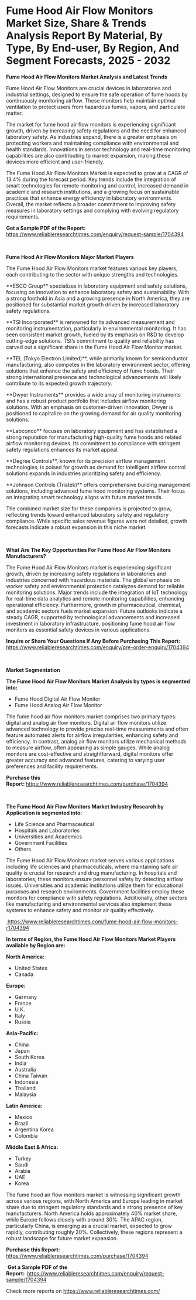 <p><h1>Fume Hood Air Flow Monitors Market Size, Share & Trends Analysis Report By Material, By Type, By End-user, By Region, And Segment Forecasts, 2025 - 2032</h1></p><p><strong>Fume Hood Air Flow Monitors Market Analysis and Latest Trends</strong></p>
<p><p>Fume Hood Air Flow Monitors are crucial devices in laboratories and industrial settings, designed to ensure the safe operation of fume hoods by continuously monitoring airflow. These monitors help maintain optimal ventilation to protect users from hazardous fumes, vapors, and particulate matter. </p><p>The market for fume hood air flow monitors is experiencing significant growth, driven by increasing safety regulations and the need for enhanced laboratory safety. As industries expand, there is a greater emphasis on protecting workers and maintaining compliance with environmental and health standards. Innovations in sensor technology and real-time monitoring capabilities are also contributing to market expansion, making these devices more efficient and user-friendly.</p><p>The Fume Hood Air Flow Monitors Market is expected to grow at a CAGR of 13.4% during the forecast period. Key trends include the integration of smart technologies for remote monitoring and control, increased demand in academic and research institutions, and a growing focus on sustainable practices that enhance energy efficiency in laboratory environments. Overall, the market reflects a broader commitment to improving safety measures in laboratory settings and complying with evolving regulatory requirements.</p></p>
<p><strong>Get a Sample PDF of the Report:&nbsp;</strong> <a href="https://www.reliableresearchtimes.com/enquiry/request-sample/1704394?utm_campaign=2193&utm_medium=2&utm_source=Github&utm_content=ia&utm_term=02032025&utm_id=fume-hood-air-flow-monitors">https://www.reliableresearchtimes.com/enquiry/request-sample/1704394</a></p>
<p>&nbsp;</p>
<p><strong>Fume Hood Air Flow Monitors Major Market Players</strong></p>
<p><p>The Fume Hood Air Flow Monitors market features various key players, each contributing to the sector with unique strengths and technologies. </p><p>**ESCO Group** specializes in laboratory equipment and safety solutions, focusing on innovation to enhance laboratory safety and sustainability. With a strong foothold in Asia and a growing presence in North America, they are positioned for substantial market growth driven by increased laboratory safety regulations.</p><p>**TSI Incorporated** is renowned for its advanced measurement and monitoring instrumentation, particularly in environmental monitoring. It has seen consistent market growth, fueled by its emphasis on R&D to develop cutting-edge solutions. TSI’s commitment to quality and reliability has carved out a significant share in the Fume Hood Air Flow Monitor market.</p><p>**TEL (Tokyo Electron Limited)**, while primarily known for semiconductor manufacturing, also competes in the laboratory environment sector, offering solutions that enhance the safety and efficiency of fume hoods. Their strong international presence and technological advancements will likely contribute to its expected growth trajectory.</p><p>**Dwyer Instruments** provides a wide array of monitoring instruments and has a robust product portfolio that includes airflow monitoring solutions. With an emphasis on customer-driven innovation, Dwyer is positioned to capitalize on the growing demand for air quality monitoring solutions.</p><p>**Labconco** focuses on laboratory equipment and has established a strong reputation for manufacturing high-quality fume hoods and related airflow monitoring devices. Its commitment to compliance with stringent safety regulations enhances its market appeal.</p><p>**Degree Controls**, known for its precision airflow management technologies, is poised for growth as demand for intelligent airflow control solutions expands in industries prioritizing safety and efficiency.</p><p>**Johnson Controls (Triatek)** offers comprehensive building management solutions, including advanced fume hood monitoring systems. Their focus on integrating smart technology aligns with future market trends.</p><p>The combined market size for these companies is projected to grow, reflecting trends toward enhanced laboratory safety and regulatory compliance. While specific sales revenue figures were not detailed, growth forecasts indicate a robust expansion in this niche market.</p></p>
<p>&nbsp;</p>
<p><strong>What Are The Key Opportunities For Fume Hood Air Flow Monitors Manufacturers?</strong></p>
<p><p>The Fume Hood Air Flow Monitors market is experiencing significant growth, driven by increasing safety regulations in laboratories and industries concerned with hazardous materials. The global emphasis on worker safety and environmental protection catalyzes demand for reliable monitoring solutions. Major trends include the integration of IoT technology for real-time data analytics and remote monitoring capabilities, enhancing operational efficiency. Furthermore, growth in pharmaceutical, chemical, and academic sectors fuels market expansion. Future outlooks indicate a steady CAGR, supported by technological advancements and increased investment in laboratory infrastructure, positioning fume hood air flow monitors as essential safety devices in various applications.</p></p>
<p><strong>Inquire or Share Your Questions If Any Before Purchasing This Report:</strong> <a href="https://www.reliableresearchtimes.com/enquiry/pre-order-enquiry/1704394?utm_campaign=2193&utm_medium=2&utm_source=Github&utm_content=ia&utm_term=02032025&utm_id=fume-hood-air-flow-monitors">https://www.reliableresearchtimes.com/enquiry/pre-order-enquiry/1704394</a></p>
<p>&nbsp;</p>
<p><strong>Market Segmentation</strong></p>
<p><strong>The Fume Hood Air Flow Monitors Market Analysis by types is segmented into:</strong></p>
<p><ul><li>Fume Hood Digital Air Flow Monitor</li><li>Fume Hood Analog Air Flow Monitor</li></ul></p>
<p><p>The fume hood air flow monitors market comprises two primary types: digital and analog air flow monitors. Digital air flow monitors utilize advanced technology to provide precise real-time measurements and often feature automated alerts for airflow irregularities, enhancing safety and efficiency. In contrast, analog air flow monitors utilize mechanical methods to measure airflow, often appearing as simple gauges. While analog monitors are cost-effective and straightforward, digital monitors offer greater accuracy and advanced features, catering to varying user preferences and facility requirements.</p></p>
<p><strong>Purchase this Report:&nbsp;</strong><a href="https://www.reliableresearchtimes.com/purchase/1704394?utm_campaign=2193&utm_medium=2&utm_source=Github&utm_content=ia&utm_term=02032025&utm_id=fume-hood-air-flow-monitors">https://www.reliableresearchtimes.com/purchase/1704394</a></p>
<p>&nbsp;</p>
<p><strong>The Fume Hood Air Flow Monitors Market Industry Research by Application is segmented into:</strong></p>
<p><ul><li>Life Science and Pharmaceutical</li><li>Hospitals and Laboratories</li><li>Universities and Academics</li><li>Government Facilities</li><li>Others</li></ul></p>
<p><p>The Fume Hood Air Flow Monitors market serves various applications including life sciences and pharmaceuticals, where maintaining safe air quality is crucial for research and drug manufacturing. In hospitals and laboratories, these monitors ensure personnel safety by detecting airflow issues. Universities and academic institutions utilize them for educational purposes and research environments. Government facilities employ these monitors for compliance with safety regulations. Additionally, other sectors like manufacturing and environmental services also implement these systems to enhance safety and monitor air quality effectively.</p></p>
<p><a href="https://www.reliableresearchtimes.com/fume-hood-air-flow-monitors-r1704394?utm_campaign=2193&utm_medium=2&utm_source=Github&utm_content=ia&utm_term=02032025&utm_id=fume-hood-air-flow-monitors">&nbsp;https://www.reliableresearchtimes.com/fume-hood-air-flow-monitors-r1704394</a></p>
<p><strong>In terms of Region, the Fume Hood Air Flow Monitors Market Players available by Region are:</strong></p>
<p>
    <p> <strong> North America: </strong>
        <ul>
            <li>United States</li>
            <li>Canada</li>
        </ul>
        </p> 
    <p> <strong> Europe: </strong>
        <ul>
            <li>Germany</li>
            <li>France</li>
            <li>U.K.</li>
            <li>Italy</li>
            <li>Russia</li>
        </ul>
        </p> 
    <p> <strong> Asia-Pacific: </strong>
        <ul>
            <li>China</li>
            <li>Japan</li>
            <li>South Korea</li>
            <li>India</li>
            <li>Australia</li>
            <li>China Taiwan</li>
            <li>Indonesia</li>
            <li>Thailand</li>
            <li>Malaysia</li>
        </ul>
        </p> 
    <p> <strong> Latin America: </strong>
        <ul>
            <li>Mexico</li>
            <li>Brazil</li>
            <li>Argentina Korea</li>
            <li>Colombia</li>
        </ul>
        </p> 
    <p> <strong> Middle East & Africa: </strong>
        <ul>
            <li>Turkey</li>
            <li>Saudi</li>
            <li>Arabia</li>
            <li>UAE</li>
            <li>Korea</li>
        </ul>
    </p>
    </p>
<p><p>The fume hood air flow monitors market is witnessing significant growth across various regions, with North America and Europe leading in market share due to stringent regulatory standards and a strong presence of key manufacturers. North America holds approximately 40% market share, while Europe follows closely with around 30%. The APAC region, particularly China, is emerging as a crucial market, expected to grow rapidly, contributing roughly 20%. Collectively, these regions represent a robust landscape for future market expansion.</p></p>
<p><strong>Purchase this Report: </strong><a href="https://www.reliableresearchtimes.com/purchase/1704394?utm_campaign=2193&utm_medium=2&utm_source=Github&utm_content=ia&utm_term=02032025&utm_id=fume-hood-air-flow-monitors">https://www.reliableresearchtimes.com/purchase/1704394</a></p>
<p>&nbsp;<strong>Get a Sample PDF of the Report:&nbsp;&nbsp;</strong><a href="https://www.reliableresearchtimes.com/enquiry/request-sample/1704394?utm_campaign=2193&utm_medium=2&utm_source=Github&utm_content=ia&utm_term=02032025&utm_id=fume-hood-air-flow-monitors">https://www.reliableresearchtimes.com/enquiry/request-sample/1704394</a></p>
<p><strong></strong></p>
<p>Check more reports on <a href="https://www.reliableresearchtimes.com/?utm_campaign=2193&utm_medium=2&utm_source=Github&utm_content=ia&utm_term=02032025&utm_id=fume-hood-air-flow-monitors">https://www.reliableresearchtimes.com/</a></p>